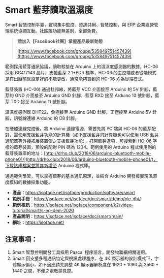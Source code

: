 # Smart 藍芽讀取溫濕度

Smart 智慧控制平臺，實現集中監控、資訊共用、智慧控制，與 ERP 企業經營管理系統協調互動。社區版功能無差別，全部免費。

> **請加入【FaceBook社團】掌握產品最新動態**
>
> [https://www.facebook.com/groups/535849751457439](https://www.facebook.com/groups/535849751457439)

範例採用藍芽通訊協議，讀取駁接在 Arduino 上的溫濕度感測器的數據。HC-06 採用 BC417143 晶片，支援藍芽 2.1+EDR 標準，HC-06 的主控端或者從端模式是在出廠前就設定好的不能更改，通常能夠買到的 HC-06 均為從端模式。

藍芽裝置 (HC-06) 通過杜邦線，將藍芽 VCC 介面接至 Arduino 的 5V 針腳，藍芽的 GND 介面接至 Arduino GND 針腳，藍芽 RXD 接至 Arduino 10 號針腳，藍芽 TXD 接至 Arduino 11 號針腳。

溫濕度感測器 DHT22，負極接至 Arduino GND 針腳，正極接至 Arduino 5V 針腳，訊號線連線 Arduino 的 D8 針腳。

在硬體連線完成後，將 Arduino 連線電源，需要先將 PC 端與 HC-06 的藍芽配對，需使用支援藍芽功能的計算機（如不支援藍芽的計算機也可以使用 USB 藍芽適配器等外接拓展裝置使之支援藍芽功能），打開藍芽選項，可搜索到 HC-06 字樣的藍芽裝置，預設的配對 PIN 碼為 1234。範例使用的 Arduino 程式使用到的藍芽裝置庫的地址：[http://drho.club/2018/06/arduino-bluetooth-mobile-phone01/](http://drho.club/2018/06/arduino-bluetooth-mobile-phone01/)，下載該庫檔案並將其新增至 Arduino 程式庫。

通過範例學習，可以掌握藍芽的基本通訊原理，並結合 Arduino 開發板實現溫濕度模組的數據採集功能。

* **產品**：https://isoface.net/isoface/production/software/smart
* **範例手冊**：https://isoface.net/isoface/doc/smart/demo/ble-dht/
* **範例視訊**：https://isoface.net/isoface/component/k2/video-tutorial/smart/s-eq-dem-2020
* **產品說明**：https://isoface.net/isoface/doc/smart/main/
* **網址**：https://isoface.net/

## 注意事項：
1. Smart 智慧控制開發工具採用 Pascal 程序語言，開發物聯網相關運用。
2. Smart 因支援多種通訊協定與視訊處理程序，在 4K 顯示器的設計模式下，字體顯示偏小，如不適應請先調整 4K 顯示器解析度在 1920 * 1080 與 2560 * 1440 之間，不便之處敬請見諒。
